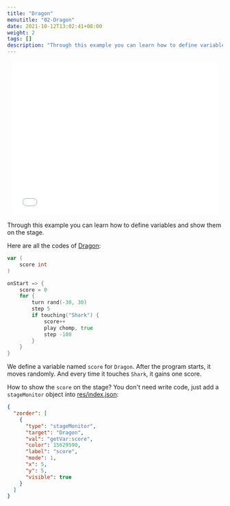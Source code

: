 ```yaml
---
title: "Dragon"
menutitle: "02-Dragon"
date: 2021-10-12T13:02:41+08:00
weight: 2
tags: []
description: "Through this example you can learn how to define variables and show them on the stage."
---
```


<center style="width:100%; height:360px">
<iframe src="../dragon.html" style="width: 480px;height:360px; border:0" allow="autoplay"></iframe>
</center>

Through this example you can learn how to define variables and show them on the stage.

Here are all the codes of [Dragon](tutorial/02-Dragon/Dragon.spx):

```go
var (
	score int
)

onStart => {
	score = 0
	for {
		turn rand(-30, 30)
		step 5
		if touching("Shark") {
			score++
			play chomp, true
			step -100
		}
	}
}
```

We define a variable named `score` for `Dragon`. After the program starts, it moves randomly. And every time it touches `Shark`, it gains one score.

How to show the `score` on the stage? You don't need write code, just add a `stageMonitor` object into [res/index.json](tutorial/02-Dragon/res/index.json):

```json
{
  "zorder": [
    {
      "type": "stageMonitor",
      "target": "Dragon",
      "val": "getVar:score",
      "color": 15629590,
      "label": "score",
      "mode": 1,
      "x": 5,
      "y": 5,
      "visible": true
    }
  ]
}
```
